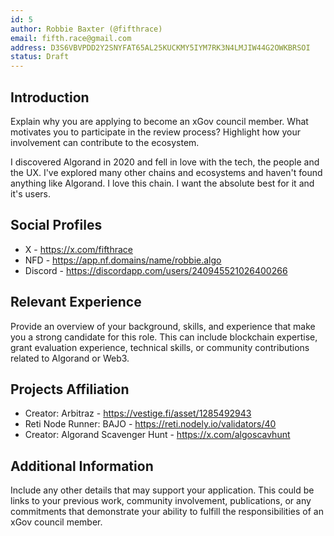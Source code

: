 ```yaml
---
id: 5
author: Robbie Baxter (@fifthrace) 
email: fifth.race@gmail.com
address: D3S6VBVPDD2Y2SNYFAT65AL25KUCKMY5IYM7RK3N4LMJIW44G2OWKBRSOI
status: Draft
---
```


## Introduction

Explain why you are applying to become an xGov council member. What motivates you to participate in the review process? Highlight how your involvement can contribute to the ecosystem.

I discovered Algorand in 2020 and fell in love with the tech, the people and the UX. I've explored many other chains and ecosystems and haven't found anything like Algorand. I love this chain. I want the absolute best for it and it's users.




## Social Profiles

- X - https://x.com/fifthrace
- NFD - https://app.nf.domains/name/robbie.algo
- Discord - https://discordapp.com/users/240945521026400266

## Relevant Experience

Provide an overview of your background, skills, and experience that make you a strong candidate for this role. This can include blockchain expertise, grant evaluation experience, technical skills, or community contributions related to Algorand or Web3.



## Projects Affiliation

- Creator: Arbitraz - https://vestige.fi/asset/1285492943
- Reti Node Runner: BAJO - https://reti.nodely.io/validators/40
- Creator: Algorand Scavenger Hunt - https://x.com/algoscavhunt

## Additional Information

Include any other details that may support your application. This could be links to your previous work, community involvement, publications, or any commitments that demonstrate your ability to fulfill the responsibilities of an xGov council member.

